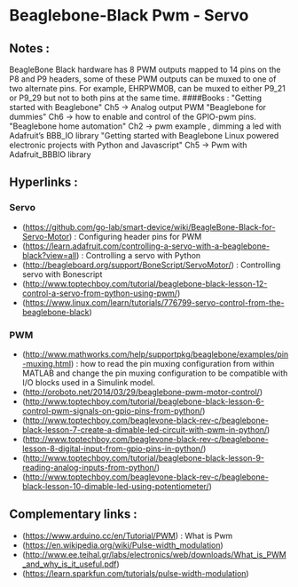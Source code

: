 # Beaglebone-Black Pwm - Servo

## Notes :
BeagleBone Black hardware has 8 PWM outputs mapped to 14 pins on the P8 and P9 headers, some of these PWM outputs can be muxed to one of two alternate pins. For example, EHRPWM0B, can be muxed to either P9_21 or P9_29 but not to both pins at the same time.
####Books :
"Getting started with Beaglebone" Ch5 → Analog output PWM
"Beaglebone for dummies" Ch6 →  how to enable and control of the GPIO-pwm pins. 
"Beaglebone home automation" Ch2 → pwm example , dimming a led with Adafruit’s BBB_IO library 
"Getting started with Beaglebone Linux powered electronic projects with Python and Javascript" Ch5 →  Pwm with Adafruit_BBBIO library 

## Hyperlinks : 

### Servo 
* (https://github.com/go-lab/smart-device/wiki/BeagleBone-Black-for-Servo-Motor) : Configuring header pins for PWM
* (https://learn.adafruit.com/controlling-a-servo-with-a-beaglebone-black?view=all) : Controlling a servo with Python
* (http://beagleboard.org/support/BoneScript/ServoMotor/) : Controlling servo with Bonescript
* (http://www.toptechboy.com/tutorial/beaglebone-black-lesson-12-control-a-servo-from-python-using-pwm/)
* (https://www.linux.com/learn/tutorials/776799-servo-control-from-the-beaglebone-black)

### PWM
* (http://www.mathworks.com/help/supportpkg/beaglebone/examples/pin-muxing.html) : how to read the pin muxing configuration from within MATLAB and change the pin muxing configuration to be compatible with I/O blocks used in a Simulink model.
* (http://oroboto.net/2014/03/29/beaglebone-pwm-motor-control/) 
* (http://www.toptechboy.com/tutorial/beaglebone-black-lesson-6-control-pwm-signals-on-gpio-pins-from-python/)
* (http://www.toptechboy.com/beaglevone-black-rev-c/beaglebone-black-lesson-7-create-a-dimable-led-circuit-with-pwm-in-python/)
* (http://www.toptechboy.com/beaglevone-black-rev-c/beaglebone-lesson-8-digital-input-from-gpio-pins-in-python/) 
* (http://www.toptechboy.com/tutorial/beaglebone-black-lesson-9-reading-analog-inputs-from-python/) 
* (http://www.toptechboy.com/beaglevone-black-rev-c/beaglebone-black-lesson-10-dimable-led-using-potentiometer/)


## Complementary links :
* (https://www.arduino.cc/en/Tutorial/PWM) : What is Pwm
* (https://en.wikipedia.org/wiki/Pulse-width_modulation) 
* (http://www.ee.teihal.gr/labs/electronics/web/downloads/What_is_PWM_and_why_is_it_useful.pdf)
* (https://learn.sparkfun.com/tutorials/pulse-width-modulation) 


